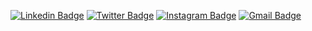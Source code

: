 [![Linkedin Badge](https://img.shields.io/badge/-harperreed-blue?style=flat&logo=Linkedin&logoColor=white&link=https://www.linkedin.com/in/harperreed/)](https://www.linkedin.com/in/harperreed/)
[![Twitter Badge](https://img.shields.io/badge/-@harperreed-1ca0f1?style=flat&labelColor=1ca0f1&logo=twitter&logoColor=white&link=https://twitter.com/harperreed)](https://twitter.com/harperreed)
[![Instagram Badge](https://img.shields.io/badge/-@harperreed-purple?style=flat&logo=instagram&logoColor=white&link=https://instagram.com/harperreed/)](https://instagram.com/harperreed)
[![Gmail Badge](https://img.shields.io/badge/-harper-c14438?style=flat&logo=Gmail&logoColor=white&link=mailto:harper@modest.com)](mailto:harper@modest.com)
